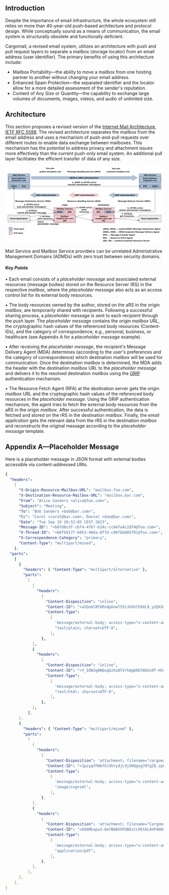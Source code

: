 ## Introduction

Despite the importance of email infrastructure, the whole ecosystem still relies on more than 40-year-old push-based architecture and protocol design. While conceptually sound as a means of communication, the email system is structurally obsolete and functionally deficient.

Cargomail, a revised email system, utilizes an architecture with push and pull request layers to separate a mailbox (storage locator) from an email address (user identifier). The primary benefits of using this architecture include:

* Mailbox Portability—the ability to move a mailbox from one hosting partner to another without changing your email address.
* Enhanced Spam Protection—the separated identifier and the locator allow for a more detailed assessment of the sender's reputation.
* Content of Any Size or Quantity—the capability to exchange large volumes of documents, images, videos, and audio of unlimited size.

<!--## White Paper

This project is constantly evolving. You can download the latest revision of the whitepaper here: [Cargomail.pdf](https://github.com/cargomail-org/cargomail/raw/main/whitepaper/Cargomail.pdf).-->

## Architecture

This section proposes a revised version of the [Internet Mail Architecture, IETF RFC 5598](https://www.rfc-editor.org/rfc/rfc5598.html). The revised architecture separates the mailbox from the email address and uses a mechanism of push-and-pull requests over different routes to enable data exchange between mailboxes. This mechanism has the potential to address privacy and attachment issues more effectively than the current push-only email system. An additional pull layer facilitates the efficient transfer of data of any size.

![Alt Cargomail architecture](whitepaper/cargomail_architecture.png)

Mail Service and Mailbox Service providers can be unrelated Administrative Management Domains (ADMDs) with zero trust between security domains.

#### *Key Points*

• Each email consists of a <i>placeholder message</i> and associated external resources (message bodies) stored on the Resource Server (RS) in the respective <i>mailbox</i>, where the <i>placeholder message</i> also acts as an access control list for its external body resources.

• The body resources owned by the author, stored on the aRS in the origin <i>mailbox</i>, are temporarily shared with recipients. Following a successful sharing process, a <i>placeholder message</i> is sent to each recipient through the push layer. The <i>placeholder message</i> contains the origin <i>mailbox</i> URL, the cryptographic hash values of the referenced body resources (Content-IDs), and the category of correspondence, e.g., personal, business, or healthcare (see Appendix A for a <i>placeholder message</i> example).

• After receiving the <i>placeholder message</i>, the recipient's Message Delivery Agent (MDA) determines (according to the user's preferences and the category of correspondence) which destination <i>mailbox</i> will be used for communication. Once the destination <i>mailbox</i> is determined, the MDA adds the header with the destination <i>mailbox</i> URL to the <i>placeholder message</i> and delivers it to the resolved destination <i>mailbox</i> using the [GRIP](grip) authentication mechanism.

• The Resource Fetch Agent (RFA) at the destination server gets the origin <i>mailbox</i> URL and the cryptographic hash values of the referenced body resources in the <i>placeholder message</i>. Using the GRIP authentication mechanism, the agent tries to fetch the external body resources from the aRS in the origin <i>mailbox</i>. After successful authentication, the data is fetched and stored on the rRS in the destination <i>mailbox</i>. Finally, the <i>email application</i> gets the relevant data from the rRS in the destination <i>mailbox</i> and reconstructs the original message according to the <i>placeholder message</i> template.

## Appendix A—Placeholder Message

Here is a placeholder message in JSON format with external bodies accessible via content-addressed URIs.

```yaml
{
  "headers":
    {
      "X-Origin-Resource-Mailbox-URL": "mailbox.foo.com",
      "X-Destination-Resource-Mailbox-URL": "mailbox.bar.com",
      "From": "Alice Sanders <alice@foo.com>",
      "Subject": "Meeting",
      "To": "Bob Sanders <bob@bar.com>",
      "Cc": "Carol <carol@bar.com>, Daniel <dan@bar.com>",
      "Date": "Tue Sep 19 20:52:05 CEST 2023",
      "Message-ID": "<b07d0cdf-c6f4-4f67-b24c-cc847a4c2df4@foo.com>",
      "X-Thread-ID": "<68fb9177-6853-466a-8f7d-c96fbb885f81@foo.com>",
      "X-Correspondence-Category": "primary",
      "Content-Type": "multipart/mixed",
    },
  "parts":
    [
      {
        "headers": { "Content-Type": "multipart/alternative" },
        "parts":
          [
            {
              "headers":
                {
                  "Content-Disposition": "inline",
                  "Content-ID": "<aSQnmlBT6RndpDnwTSStJUVhlh9XL9_y2QXX42NhKuI>",
                  "Content-Type":
                    [
                      'message/external-body; access-type="x-content-addressed-uri"; hash-algorithm="sha256"; size="42"',
                      "text/plain; charset=UTF-8",
                    ],
                },
            },
            {
              "headers":
                {
                  "Content-Disposition": "inline",
                  "Content-ID": "<Y_ION3g8WQuqGzhsDlVrhAgQ0D7AbXu9T-HSv3w--zY>",
                  "Content-Type":
                    [
                      'message/external-body; access-type="x-content-addressed-uri"; hash-algorithm="sha256"; size="109"',
                      "text/html; charset=UTF-8",
                    ],
                },
            },
          ],
      },
      {
        "headers": { "Content-Type": "multipart/mixed" },
        "parts":
          [
            {
              "headers":
                {
                  "Content-Disposition": 'attachment; filename="cargomail_architecture.svg"',
                  "Content-ID": "<1pzyqfFWbfhJ3hrydjL9jO9Qgeg70TgZQ_zpOkt4HOU>",
                  "Content-Type":
                    [
                      'message/external-body; access-type="x-content-addressed-uri"; hash-algorithm="sha256"; size="52247"',
                      "image/svg+xml",
                    ],
                },
            },
            {
              "headers":
                {
                  "Content-Disposition": 'attachment; filename="Cargomail.pdf"',
                  "Content-ID": "<6G6Mkapa3-Om7B6BVhPUBEsCLP6t6LAVP4bHxhQF5nc>",
                  "Content-Type":
                    [
                      'message/external-body; access-type="x-content-addressed-uri"; hash-algorithm="sha256"; size="153403"',
                      "application/pdf",
                    ],
                },
            },
          ],
      },
    ],
}
```
